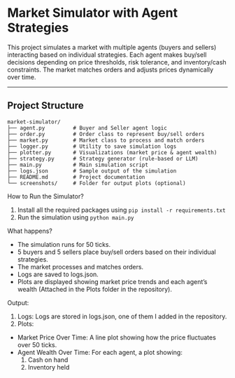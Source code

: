 # Market Simulator with Agent Strategies

This project simulates a market with multiple agents (buyers and sellers) interacting based on individual strategies. Each agent makes buy/sell decisions depending on price thresholds, risk tolerance, and inventory/cash constraints. The market matches orders and adjusts prices dynamically over time.

---

## Project Structure

```
market-simulator/
├── agent.py         # Buyer and Seller agent logic
├── order.py         # Order class to represent buy/sell orders
├── market.py        # Market class to process and match orders
├── logger.py        # Utility to save simulation logs
├── plotter.py       # Visualizations (market price & agent wealth)
├── strategy.py      # Strategy generator (rule-based or LLM)
├── main.py          # Main simulation script
├── logs.json        # Sample output of the simulation
├── README.md        # Project documentation
└── screenshots/     # Folder for output plots (optional)
```

How to Run the Simulator?
1. Install all the required packages using `pip install -r requirements.txt`
2. Run the simulation using `python main.py`

What happens?
* The simulation runs for 50 ticks.
* 5 buyers and 5 sellers place buy/sell orders based on their individual strategies.
* The market processes and matches orders.
* Logs are saved to logs.json.
* Plots are displayed showing market price trends and each agent’s wealth (Attached in the Plots folder in the repository).

Output:
1. Logs: Logs are stored in logs.json, one of them I added in the repository.
2. Plots: 
* Market Price Over Time: A line plot showing how the price fluctuates over 50 ticks.
* Agent Wealth Over Time:
  For each agent, a plot showing:
  1. Cash on hand
  2. Inventory held
